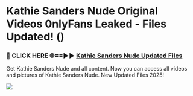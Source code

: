 # Kathie Sanders Nude Original Videos 0nlyFans Leaked - Files Updated! ()

<h3>🔴 CLICK HERE 🌐==►► <a href="https://tinyurl.com/2p9ay9w9" rel="nofollow">Kathie Sanders Nude Updated Files</a></h3>

Get Kathie Sanders Nude and all content. Now you can access all videos and pictures of Kathie Sanders Nude. New Updated Files 2025!

[![](https://i.imgur.com/KQgVmj3.gif)](https://tinyurl.com/2p9ay9w9)
